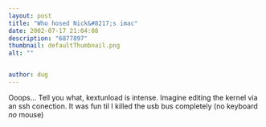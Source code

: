 ```yaml
---
layout: post
title: "Who hosed Nick&#8217;s imac"
date: 2002-07-17 21:04:08
description: "6877897"
thumbnail: defaultThumbnail.png
alt: ""


author: dug
---
```


<p>Ooops... Tell you what, kextunload is intense. Imagine editing the kernel via an ssh conection. It was fun til I killed the usb bus completely (no keyboard <em>no</em> mouse)</p>
